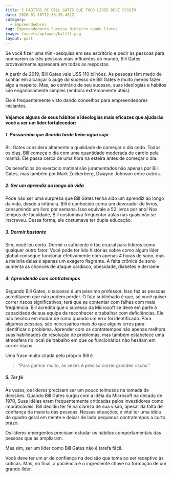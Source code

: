 ```yaml
---
title: 5 HÁBITOS DE BILL GATES QUE TODO LÍDER DEVE SEGUIR
date: 2020-01-16T12:36:35.481Z
category:
  - Empreendedores
tag: Empreendedores Sucesso dinheiro saude livros
image: /assets/uploads/billll.png
layout: post
---
```

Se você fizer uma mini-pesquisa em seu escritório e pedir às pessoas para nomearem as três pessoas mais influentes do mundo, Bill Gates provavelmente aparecerá em todas as respostas.

A partir de 2019, Bill Gates vale US$ 110 bilhões. As pessoas têm medo de sonhar em alcançar o auge do sucesso de Bill Gates e muito menos fazer algo a respeito. Mas, ao contrário de seu sucesso, suas ideologias e hábitos são enganosamente simples (embora extremamente úteis).

Ele é frequentemente visto dando conselhos para empreendedores iniciantes.

#### **Vejamos alguns de seus hábitos e ideologias mais eficazes que ajudarão você a ser um líder fortalecedor:**

##### **1. Passarinho que Acorda tarde bebe agua suja**

Bill Gates considera altamente a qualidade de começar o dia cedo. Todos os dias, Bill começa o dia com uma quantidade moderada de cardio pela manhã. Ele passa cerca de uma hora na esteira antes de começar o dia.

Os benefícios do exercício matinal são juramentados não apenas por Bill Gates, mas também por Mark Zuckerberg, Dwayne Johnson entre outros.

##### **2. Ser um aprendiz ao longo da vida**

Pode não ser uma surpresa que Bill Gates tenha sido um aprendiz ao longo da vida, desde a infância. Bill é conhecido como um devorador de livros, consumindo um livro por semana. Isso equivale a 52 livros por ano! Nos tempos de faculdade, Bill costumava frequentar aulas nas quais não se inscreveu. Dessa forma, ele costumava ter dupla educação.

##### **3. Dormir bastante**

Sim, você leu certo. Dormir o suficiente é tão crucial para líderes como qualquer outro fator. Você pode ter lido histórias sobre como algum líder global consegue funcionar efetivamente com apenas 4 horas de sono, mas a maioria delas é apenas um exagero flagrante. A falta crônica de sono aumenta as chances de ataque cardíaco, obesidade, diabetes e derrame.

##### **4. Aprendendo com contratempos**

Segundo Bill Gates, o sucesso é um péssimo professor. Isso faz as pessoas acreditarem que não podem perder. O fato sublinhado é que, se você quiser correr riscos significativos, terá que se contentar com falhas com mais freqüência. Bill acredita que o sucesso da Microsoft se deve em parte à capacidade de sua equipe de reconhecer e trabalhar com deficiências. Ele não hesitou em mudar de rumo quando um erro foi identificado. Para algumas pessoas, são necessários mais do que alguns erros para identificar o problema. Aprender com os contratempos não apenas melhora suas habilidades de resolução de problemas, mas também estabelece uma atmosfera no local de trabalho em que os funcionários não hesitam em correr riscos.

Uma frase muito citada pelo próprio Bill é

> “Para ganhar muito, às vezes é preciso correr grandes riscos.”

##### **5. Ter fé**

Às vezes, os líderes precisam ser um pouco teimosos na tomada de decisões. Quando Bill Gates surgiu com a idéia da Microsoft na década de 1970, Suas idéias eram frequentemente criticadas pelos investidores como impraticáveis. Bill decidiu ter fé na clareza de sua visão, apesar da falta de confiança da maioria das pessoas. Nessas situações, é vital ter uma idéia do quadro geral em mente e deixar de lado pequenos contratempos a curto prazo.

Os líderes emergentes precisam estudar os hábitos comportamentais das pessoas que as ampliaram.

Mas sim, ser um líder como Bill Gates não é tarefa fácil.

Você deve ter um ar de confiança na decisão que toma ao ser receptivo às críticas. Mas, no final, a paciência é o ingrediente chave na formação de um grande líder.
